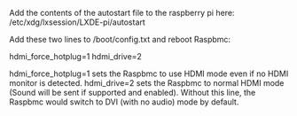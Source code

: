 Add the contents of the autostart file to the raspberry pi here:
/etc/xdg/lxsession/LXDE-pi/autostart



Add these two lines to /boot/config.txt and reboot Raspbmc:

hdmi_force_hotplug=1
hdmi_drive=2

hdmi_force_hotplug=1 sets the Raspbmc to use HDMI mode even if no HDMI monitor is detected. hdmi_drive=2 sets the Raspbmc to normal HDMI mode (Sound will be sent if supported and enabled). Without this line, the Raspbmc would switch to DVI (with no audio) mode by default.

